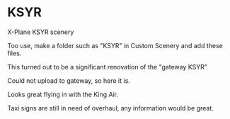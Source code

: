# KSYR
X-Plane KSYR scenery

Too use, make a folder such as "KSYR" in Custom Scenery and add these files.

This turned out to be a significant renovation of the "gateway KSYR"

Could not upload to gateway, so here it is.

Looks great flying in with the King Air.

Taxi signs are still in need of overhaul, any information would be great.
